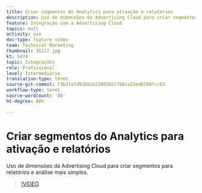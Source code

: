 ```yaml
---
title: Criar segmentos do Analytics para ativação e relatórios
description: Uso de dimensões da Advertising Cloud para criar segmentos para relatórios e análise mais simples.
feature: Integração com a Advertising Cloud
topics: null
activity: use
doc-type: feature video
team: Technical Marketing
thumbnail: 35117.jpg
kt: 5474
topic: Integrações
role: Profissional
level: Intermediário
translation-type: tm+mt
source-git-commit: f3b3fa7d91b0cb21005b57768ca23ed6700fcc03
workflow-type: tm+mt
source-wordcount: '45'
ht-degree: 86%

---
```



# Criar segmentos do Analytics para ativação e relatórios

Uso de dimensões da Advertising Cloud para criar segmentos para relatórios e análise mais simples.

>[!VIDEO](https://video.tv.adobe.com/v/35117/?quality=12&learn=on)
